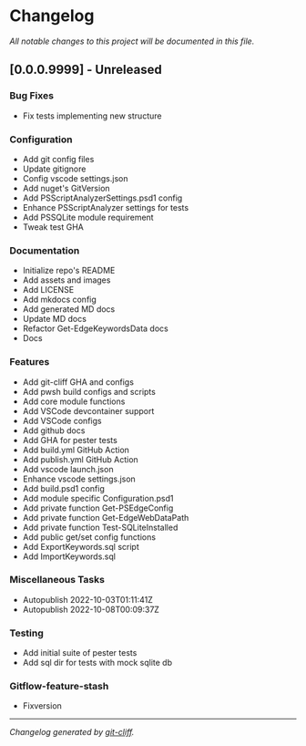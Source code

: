 # Changelog
*All notable changes to this project will be documented in this file.*

## [0.0.0.9999] - Unreleased

### Bug Fixes

- Fix tests implementing new structure

### Configuration

- Add git config files
- Update gitignore
- Config vscode settings.json
- Add nuget's GitVersion
- Add PSScriptAnalyzerSettings.psd1 config
- Enhance PSScriptAnalyzer settings for tests
- Add PSSQLite module requirement
- Tweak test GHA

### Documentation

- Initialize repo's README
- Add assets and images
- Add LICENSE
- Add mkdocs config
- Add generated MD docs
- Update MD docs
- Refactor Get-EdgeKeywordsData docs
- Docs

### Features

- Add git-cliff GHA and configs
- Add pwsh build configs and scripts
- Add core module functions
- Add VSCode devcontainer support
- Add VSCode configs
- Add github docs
- Add GHA for pester tests
- Add build.yml GitHub Action
- Add publish.yml GitHub Action
- Add vscode launch.json
- Enhance vscode settings.json
- Add build.psd1 config
- Add module specific Configuration.psd1
- Add private function Get-PSEdgeConfig
- Add private function Get-EdgeWebDataPath
- Add private function Test-SQLiteInstalled
- Add public get/set config functions
- Add ExportKeywords.sql script
- Add ImportKeywords.sql

### Miscellaneous Tasks

- Autopublish 2022-10-03T01:11:41Z
- Autopublish 2022-10-08T00:09:37Z

### Testing

- Add initial suite of pester tests
- Add sql dir for tests with mock sqlite db

### Gitflow-feature-stash

- Fixversion

***
*Changelog generated by [git-cliff](https://github.com/orhun/git-cliff).*
